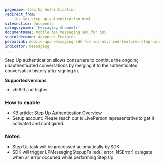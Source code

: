 ```yaml
---
pagename: Step Up Authentication
redirect_from:
  - ios-sdk-step-up-authentication.html
sitesection: Documents
categoryname: "Messaging Channels"
documentname: Mobile App Messaging SDK for iOS
subfoldername: Advanced Features
permalink: mobile-app-messaging-sdk-for-ios-advanced-features-step-up-authentication.html
indicator: messaging
---
```


Step Up authentication allows consumers to continue the ongoing unauthenticated conversations by merging it to the authenticated conversation history after signing in.

**Supported versions**
 - v6.8.0 and higher

### How to enable
- KB article: [Step Up Authentication Overview](https://knowledge.liveperson.com/step-up-authentication-overview/)
- Setup account: Please reach out to LivePerson representative to get it activated and configured.

### Notes
- Step Up task will be processed automatically by SDK.
- SDK will trigger LPMessagingStepupFailed(_ error: NSError) delegate when an error occurred while performing Step Up.